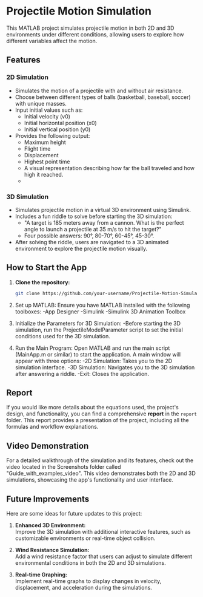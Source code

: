 # Projectile Motion Simulation

This MATLAB project simulates projectile motion in both 2D and 3D environments under different conditions, allowing users to explore how different variables affect the motion.

## Features
### 2D Simulation
- Simulates the motion of a projectile with and without air resistance.
- Choose between different types of balls (basketball, baseball, soccer) with unique masses.
- Input initial values such as:
  - Initial velocity (v0)
  - Initial horizontal position (x0)
  - Initial vertical position (y0)
- Provides the following output:
  - Maximum height
  - Flight time
  - Displacement
  - Highest point time
  - A visual representation describing how far the ball traveled and how high it reached.
  -    
### 3D Simulation
- Simulates projectile motion in a virtual 3D environment using Simulink.
- Includes a fun riddle to solve before starting the 3D simulation:
  - "A target is 185 meters away from a cannon. What is the perfect angle to launch a projectile at 35 m/s to hit the target?"
  - Four possible answers: 90°, 80-70°, 60-45°, 45-30°.
- After solving the riddle, users are navigated to a 3D animated environment to explore the projectile motion visually.

## How to Start the App

1. **Clone the repository:**
   ```bash
   git clone https://github.com/your-username/Projectile-Motion-Simulation.git
   
2. Set up MATLAB:
Ensure you have MATLAB installed with the following toolboxes:
-App Designer
-Simulink
-Simulink 3D Animation Toolbox

3. Initialize the Parameters for 3D Simulation:
-Before starting the 3D simulation, run the ProjectileModelParameter script to set the initial conditions used for the 3D simulation.

4. Run the Main Program:
Open MATLAB and run the main script (MainApp.m or similar) to start the application.
A main window will appear with three options:
-2D Simulation: Takes you to the 2D simulation interface.
-3D Simulation: Navigates you to the 3D simulation after answering a riddle.
-Exit: Closes the application.

## Report
If you would like more details about the equations used, the project's design, and functionality, you can find a comprehensive **report** in the `report` folder. This report provides a presentation of the project, including all the formulas and workflow explanations.

## Video Demonstration
For a detailed walkthrough of the simulation and its features, check out the video located in the Screenshots folder called "Guide_with_examples_video". 
This video demonstrates both the 2D and 3D simulations, showcasing the app's functionality and user interface.

## Future Improvements
Here are some ideas for future updates to this project:

1. **Enhanced 3D Environment:**  
   Improve the 3D simulation with additional interactive features, such as customizable environments or real-time object collision.

2. **Wind Resistance Simulation:**  
   Add a wind resistance factor that users can adjust to simulate different environmental conditions in both the 2D and 3D simulations.

3. **Real-time Graphing:**  
   Implement real-time graphs to display changes in velocity, displacement, and acceleration during the simulations.
